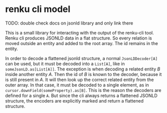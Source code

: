 # renku cli model

TODO: double check docs on jsonld library and only link there

This is a small library for interacting with the output of the
renku-cli tool. Renku cli produces JSONLD data in a flat structure. So
every relation is moved outside an entity and added to the root array.
The id remains in the entity.

In order to decode a flattened jsonld structure, a normal
`JsonLDDecoder[A]` can be used, but it must be decoded into a
`List[A]`, like in `someJsonLD.as[List[A]]`. The exception is when
decoding a related entity *B* inside another entity *A*. Then the id
of *B* is known to the decoder, because it is still present in *A*. It
will then look up the correct related entity from the outer array. In
that case, it must be decoded to a single element, as in
`cursor.downField(someProperty).as[B]`. This is the reason the
decoders are defined for a single `A`. But since the cli always
returns a flattened JSONLD structure, the encoders are explicitly
marked and return a flattened structure.
